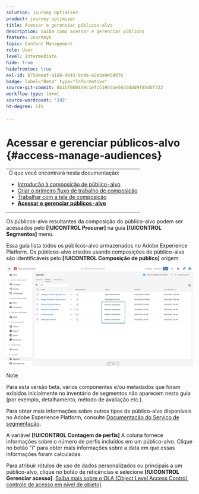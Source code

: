 ```yaml
---
solution: Journey Optimizer
product: journey optimizer
title: Acessar e gerenciar públicos-alvo
description: Saiba como acessar e gerenciar públicos
feature: Journeys
topic: Content Management
role: User
level: Intermediate
hide: true
hidefromtoc: true
exl-id: 0758eeaf-a188-4b43-9c9a-a2e5a9e5dd76
badge: label="Beta" type="Informativo"
source-git-commit: 8b1bf0b0469c1efc5194dae56ddddd9f05dbf722
workflow-type: tm+mt
source-wordcount: '192'
ht-degree: 11%

---
```


# Acessar e gerenciar públicos-alvo {#access-manage-audiences}

<table style="table-layout:fixed"><tr style="border: 0;"><tr><td>O que você encontrará nesta documentação:<br/><ul>
<li><a href="get-started-audience-orchestration.md">Introdução à composição de público-alvo</a></li>
<li><a href="create-compositions.md">Criar o primeiro fluxo de trabalho de composição</a></li>
<li><a href="composition-canvas.md">Trabalhar com a tela de composição</a></li>
<li><b><a href="access-audiences.md">Acessar e gerenciar públicos-alvo</a></b></li></ul></td></tr></table>

Os públicos-alvo resultantes da composição do público-alvo podem ser acessados pelo **[!UICONTROL Procurar]** na guia **[!UICONTROL Segmentos]** menu.

Essa guia lista todos os públicos-alvo armazenados no Adobe Experience Platform. Os públicos-alvo criados usando composições de público-alvo são identificáveis pelo **[!UICONTROL Composição de público]** origem.

![](assets/audiences-list.png)

>[!NOTE]
>
>Para esta versão beta, vários componentes e/ou metadados que foram exibidos inicialmente no inventário de segmentos não aparecem nesta guia (por exemplo, detalhamento, método de avaliação etc.).
>
>Para obter mais informações sobre outros tipos de público-alvo disponíveis no Adobe Experience Platform, consulte [Documentação do Serviço de segmentação](https://experienceleague.adobe.com/docs/experience-platform/segmentation/ui/overview.html).

A variável **[!UICONTROL Contagem de perfis]** A coluna fornece informações sobre o número de perfis incluídos em um público-alvo. Clique no botão &quot;i&quot; para obter mais informações sobre a data em que essas informações foram calculadas.

Para atribuir rótulos de uso de dados personalizados ou principais a um público-alvo, clique no botão de reticências e selecione **[!UICONTROL Gerenciar acesso]**. [Saiba mais sobre o OLA (Object Level Access Control, controle de acesso em nível de objeto)](../administration/object-based-access.md)

<!--
-edit an audience?
-->

